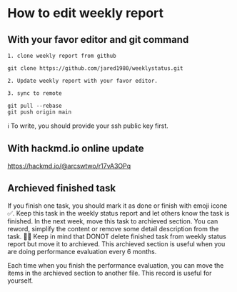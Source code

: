 
# How to edit weekly report

## With your favor editor and git command

	1. clone weekly report from github

``` shell
git clone https://github.com/jared1980/weeklystatus.git
```

	2. Update weekly report with your favor editor.
	
	3. sync to remote

``` shell
git pull --rebase
git push origin main
```


ℹ To write, you should provide your ssh public key first.


## With hackmd.io online update

https://hackmd.io/@arcswtwo/r17vA3OPq

## Archieved finished task

If you finish one task, you should mark it as done or finish with emoji icone ✅.
Keep this task in the weekly status report and let others know the task is finished.
In the next week, move this task to archieved section. You can reword, simplify the content or remove some detail description from the task. 🙏🏻 Keep in mind that DONOT delete finished task from weekly status report but move it to archieved. This archieved section is useful when you are doing performance evaluation every 6 months.

Each time when you finish the performance evaluation, you can move the items in the archieved section to another file. This record is useful for yourself.


